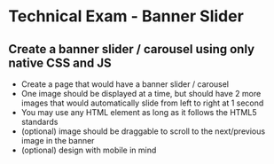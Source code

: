# Technical Exam - Banner Slider

## Create a banner slider / carousel using only native CSS and JS
- Create a page that would have a banner slider / carousel
- One image should be displayed at a time, but should have 2 more images that would automatically slide from left to right at 1 second
- You may use any HTML element as long as it follows the HTML5 standards
- (optional) image should be draggable to scroll to the next/previous image in the banner
- (optional) design with mobile in mind
